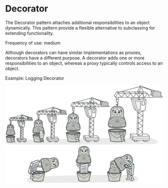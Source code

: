 # Decorator

The Decorator pattern attaches additional responsibilities to an object dynamically.
This pattern provide a flexible alternative to subclassing for extending functionality.

Frequency of use: medium

Although decorators can have similar implementations as proxies, decorators have a different purpose.
A decorator adds one or more responsibilities to an object, whereas a proxy typically controls access to an object.

Example: Logging Decorator

![image](./_decorator.png)